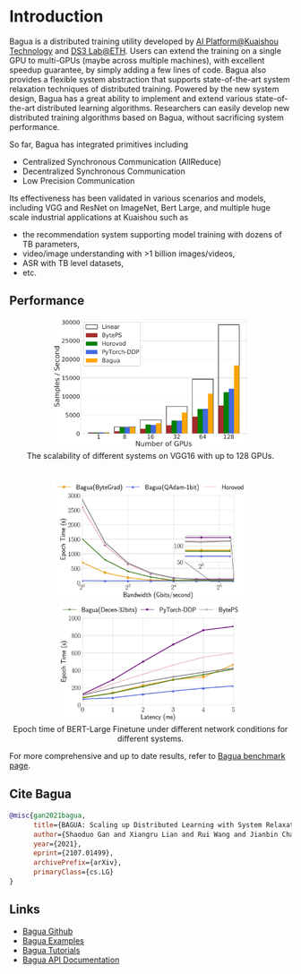# Introduction

Bagua is a distributed training utility developed by [AI Platform@Kuaishou Technology](https://www.kuaishou.com/en) and [DS3 Lab@ETH](https://ds3lab.inf.ethz.ch/). Users can extend the training on a single GPU to multi-GPUs (maybe across multiple machines), with excellent speedup guarantee, by simply adding a few lines of code. Bagua also provides a flexible system abstraction that supports state-of-the-art system relaxation techniques of distributed training. Powered by the new system design, Bagua has a great ability to implement and extend various state-of-the-art distributed learning algorithms. Researchers can easily develop new distributed training algorithms based on Bagua, without sacrificing system performance.

So far, Bagua has integrated primitives including

- Centralized Synchronous Communication (AllReduce)
- Decentralized Synchronous Communication
- Low Precision Communication

Its effectiveness has been validated in various scenarios and models, including VGG and ResNet on ImageNet, Bert Large, and multiple huge scale industrial applications at Kuaishou such as 

- the recommendation system supporting model training with dozens of TB parameters,
- video/image understanding with >1 billion images/videos,
- ASR with TB level datasets,
- etc.

## Performance

<center>
    <img src="./benchmark/figures/scalability_vgg16.png" width="350"/>
    <figcaption>The scalability of different systems on VGG16 with up to 128 GPUs.</figcaption>
</center>

<br/>
<br/>

<center>
    <img src="./benchmark/figures/tradeoff_network_bert-large-bandwidth.png" width="350"/><img src="./benchmark/figures/tradeoff_network_bert-large-latency.png" width="330"/>
    <figcaption>Epoch time of BERT-Large Finetune under different network conditions for different systems.</figcaption>
</center>

For more comprehensive and up to date results, refer to [Bagua benchmark page](benchmark/index.html).

## Cite Bagua

```bibtex
@misc{gan2021bagua,
      title={BAGUA: Scaling up Distributed Learning with System Relaxations}, 
      author={Shaoduo Gan and Xiangru Lian and Rui Wang and Jianbin Chang and Chengjun Liu and Hongmei Shi and Shengzhuo Zhang and Xianghong Li and Tengxu Sun and Jiawei Jiang and Binhang Yuan and Sen Yang and Ji Liu and Ce Zhang},
      year={2021},
      eprint={2107.01499},
      archivePrefix={arXiv},
      primaryClass={cs.LG}
}
```

## Links

* [Bagua Github](https://github.com/BaguaSys/bagua)
* [Bagua Examples](https://github.com/BaguaSys/examples)
* [Bagua Tutorials](https://bagua-tutorials.kwai-seattle.com/)
* [Bagua API Documentation](https://bagua.readthedocs.io/)

